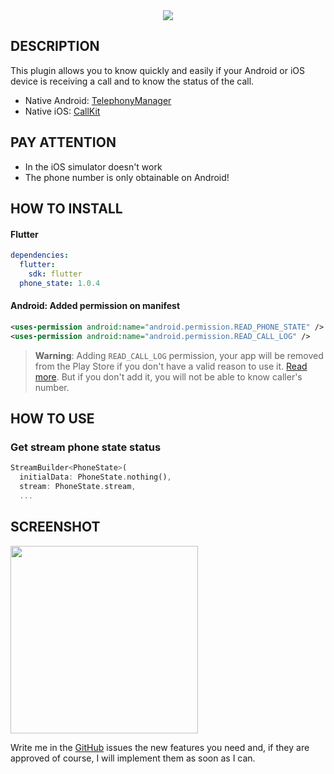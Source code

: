 <div align="center">
    <img src="https://raw.githubusercontent.com/andreamainella98/phone_state/master/images/icon.png">
</div>

## DESCRIPTION

This plugin allows you to know quickly and easily if your Android or iOS device is receiving a call and to know the status of the call.

- Native Android: [TelephonyManager](https://developer.android.com/reference/android/telephony/TelephonyManager)
- Native iOS: [CallKit](https://developer.apple.com/documentation/callkit)

## PAY ATTENTION

- In the iOS simulator doesn't work
- The phone number is only obtainable on Android!

## HOW TO INSTALL
#### Flutter
```yaml
dependencies:
  flutter:
    sdk: flutter
  phone_state: 1.0.4
```
#### Android: Added permission on manifest
```xml
<uses-permission android:name="android.permission.READ_PHONE_STATE" />
<uses-permission android:name="android.permission.READ_CALL_LOG" />
```
> **Warning**: Adding `READ_CALL_LOG` permission, your app will be removed from the Play Store if you don't have a valid reason to use it. [Read more](https://support.google.com/googleplay/android-developer/answer/9047303?hl=en). But if you don't add it, you will not be able to know caller's number.

## HOW TO USE

### Get stream phone state status

```dart
StreamBuilder<PhoneState>(
  initialData: PhoneState.nothing(),
  stream: PhoneState.stream,
  ...
```

## SCREENSHOT

<img src="https://raw.githubusercontent.com/andreamainella98/phone_state/master/images/example.gif" width=300/>

Write me in the [GitHub](https://github.com/andreamainella98/phone_state/issues) issues the new features you need and, if they are approved of course, I will implement them as soon as I can.

